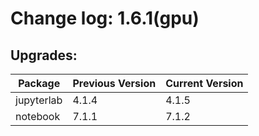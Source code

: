 # Change log: 1.6.1(gpu)

## Upgrades: 

Package | Previous Version | Current Version
---|---|---
jupyterlab|4.1.4|4.1.5
notebook|7.1.1|7.1.2

